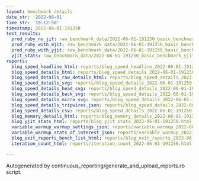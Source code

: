 ```yaml
---
layout: benchmark_details
date_str: '2022-06-01'
time_str: '19:12:50'
timestamp: 2022-06-01-191250
test_results:
  prod_ruby_no_jit: raw_benchmark_data/2022-06-01-191250_basic_benchmark_prod_ruby_no_jit.json
  prod_ruby_with_mjit: raw_benchmark_data/2022-06-01-191250_basic_benchmark_prod_ruby_with_mjit.json
  prod_ruby_with_yjit: raw_benchmark_data/2022-06-01-191250_basic_benchmark_prod_ruby_with_yjit.json
  yjit_stats: raw_benchmark_data/2022-06-01-191250_basic_benchmark_yjit_stats.json
reports:
  blog_speed_headline_html: reports/blog_speed_headline_2022-06-01-191250.html
  blog_speed_details_html: reports/blog_speed_details_2022-06-01-191250.html
  blog_speed_details_raw_details_html: reports/blog_speed_details_2022-06-01-191250.raw_details.html
  blog_speed_details_svg: reports/blog_speed_details_2022-06-01-191250.svg
  blog_speed_details_head_svg: reports/blog_speed_details_2022-06-01-191250.head.svg
  blog_speed_details_back_svg: reports/blog_speed_details_2022-06-01-191250.back.svg
  blog_speed_details_micro_svg: reports/blog_speed_details_2022-06-01-191250.micro.svg
  blog_speed_details_tripwires_json: reports/blog_speed_details_2022-06-01-191250.tripwires.json
  blog_speed_details_csv: reports/blog_speed_details_2022-06-01-191250.csv
  blog_memory_details_html: reports/blog_memory_details_2022-06-01-191250.html
  blog_yjit_stats_html: reports/blog_yjit_stats_2022-06-01-191250.html
  variable_warmup_warmup_settings_json: reports/variable_warmup_2022-06-01-191250.warmup_settings.json
  variable_warmup_stats_of_interest_json: reports/variable_warmup_2022-06-01-191250.stats_of_interest.json
  blog_exit_reports_bench_list_html: reports/blog_exit_reports_2022-06-01-191250.bench_list.html
  iteration_count_html: reports/iteration_count_2022-06-01-191250.html

---
```

Autogenerated by continuous_reporting/generate_and_upload_reports.rb script.
